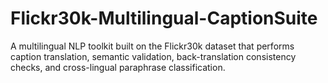 # Flickr30k-Multilingual-CaptionSuite
A multilingual NLP toolkit built on the Flickr30k dataset that performs caption translation, semantic validation, back-translation consistency checks, and cross-lingual paraphrase classification.
